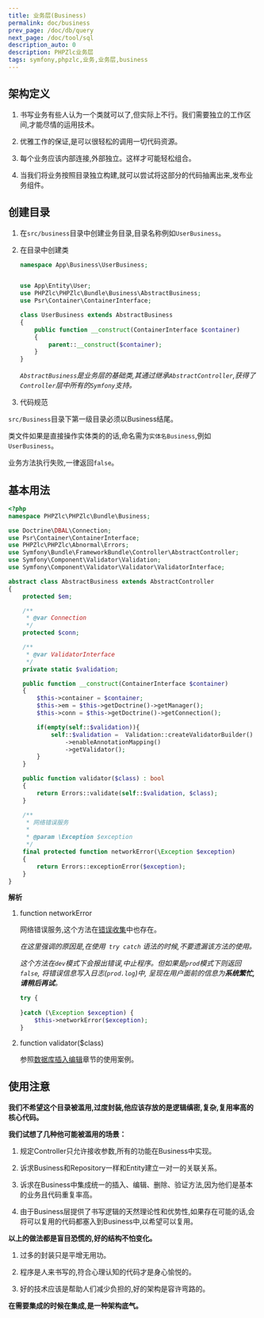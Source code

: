 ```yaml
---
title: 业务层(Business)
permalink: doc/business
prev_page: /doc/db/query
next_page: /doc/tool/sql
description_auto: 0
description: PHPZlc业务层
tags: symfony,phpzlc,业务,业务层,business
---
```


## 架构定义

1. 书写业务有些人认为一个类就可以了,但实际上不行。我们需要独立的工作区间,才能尽情的运用技术。

2. 优雅工作的保证,是可以很轻松的调用一切代码资源。

3. 每个业务应该内部连接,外部独立。这样才可能轻松组合。

4. 当我们将业务按照目录独立构建,就可以尝试将这部分的代码抽离出来,发布业务组件。


## 创建目录

1. 在`src/business`目录中创建业务目录,目录名称例如`UserBusiness`。

2. 在目录中创建类

    ```php
    namespace App\Business\UserBusiness;
    
    
    use App\Entity\User;
    use PHPZlc\PHPZlc\Bundle\Business\AbstractBusiness;
    use Psr\Container\ContainerInterface;
    
    class UserBusiness extends AbstractBusiness
    {
        public function __construct(ContainerInterface $container)
        {
            parent::__construct($container);
        }
    }
    ```
   
   _`AbstractBusiness`是业务层的基础类,其通过继承`AbstractController`,获得了`Controller`层中所有的`Symfony`支持。_

3. 代码规范
   
  `src/Business`目录下第一级目录必须以Business结尾。
  
   类文件如果是直接操作实体类的的话,命名需为`实体名Business`,例如`UserBusiness`。
   
   业务方法执行失败,一律返回`false`。
   
## 基本用法

```php
<?php
namespace PHPZlc\PHPZlc\Bundle\Business;

use Doctrine\DBAL\Connection;
use Psr\Container\ContainerInterface;
use PHPZlc\PHPZlc\Abnormal\Errors;
use Symfony\Bundle\FrameworkBundle\Controller\AbstractController;
use Symfony\Component\Validator\Validation;
use Symfony\Component\Validator\Validator\ValidatorInterface;

abstract class AbstractBusiness extends AbstractController
{
    protected $em;

    /**
     * @var Connection
     */
    protected $conn;

    /**
     * @var ValidatorInterface
     */
    private static $validation;

    public function __construct(ContainerInterface $container)
    {
        $this->container = $container;
        $this->em = $this->getDoctrine()->getManager();
        $this->conn = $this->getDoctrine()->getConnection();

        if(empty(self::$validation)){
            self::$validation =  Validation::createValidatorBuilder()
                ->enableAnnotationMapping()
                ->getValidator();
        }
    }

    public function validator($class) : bool
    {
        return Errors::validate(self::$validation, $class);
    }

    /**
     * 网络错误服务
     *
     * @param \Exception $exception
     */
    final protected function networkError(\Exception $exception)
    {
        return Errors::exceptionError($exception);
    }
}
```

**解析**

1. function networkError

    网络错误服务,这个方法在[错误收集](/doc/errors)中也存在。
    
    _在这里强调的原因是,在使用` try catch` 语法的时候,不要遗漏该方法的使用。_
    
    _这个方法在`dev`模式下会报出错误,中止程序。但如果是`prod`模式下则返回`false`, 将错误信息写入日志(`prod.log`)中, 呈现在用户面前的信息为**系统繁忙,请稍后再试**。_
    
    ```php
    try {
        
    }catch (\Exception $exception) {
        $this->networkError($exception);
    } 
    ```
   
2. function validator($class) 
   
   参照[数据库插入编辑](/doc/db/edit)章节的使用案例。
   
## 使用注意

**我们不希望这个目录被滥用,过度封装,他应该存放的是逻辑缜密,复杂,复用率高的核心代码。**

**我们试想了几种他可能被滥用的场景：**

1. 规定Controller只允许接收参数,所有的功能在Business中实现。

2. 诉求Business和Repository一样和Entity建立一对一的关联关系。

3. 诉求在Business中集成统一的插入、编辑、删除、验证方法,因为他们是基本的业务且代码重复率高。

4. 由于Business层提供了书写逻辑的天然理论性和优势性,如果存在可能的话,会将可以复用的代码都塞入到Business中,以希望可以复用。

**以上的做法都是盲目恐慌的,好的结构不怕变化。**

1. 过多的封装只是平增无用功。

2. 程序是人来书写的,符合心理认知的代码才是身心愉悦的。

3. 好的技术应该是帮助人们减少负担的,好的架构是容许弯路的。

**在需要集成的时候在集成,是一种架构底气。**